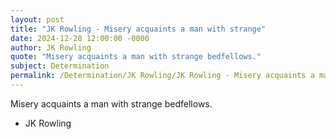 ```yaml
---
layout: post
title: "JK Rowling - Misery acquaints a man with strange"
date: 2024-12-28 12:00:00 -0000
author: JK Rowling
quote: "Misery acquaints a man with strange bedfellows."
subject: Determination
permalink: /Determination/JK Rowling/JK Rowling - Misery acquaints a man with strange
---
```


Misery acquaints a man with strange bedfellows.

- JK Rowling
